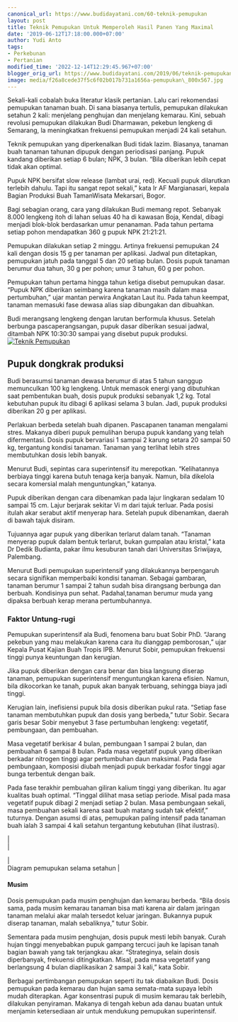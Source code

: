 ```yaml
---
canonical_url: https://www.budidayatani.com/60-teknik-pemupukan
layout: post
title: Teknik Pemupukan Untuk Memperoleh Hasil Panen Yang Maximal
date: '2019-06-12T17:18:00.000+07:00'
author: Yudi Anto
tags:
- Perkebunan
- Pertanian
modified_time: '2022-12-14T12:29:45.967+07:00'
blogger_orig_url: https://www.budidayatani.com/2019/06/teknik-pemupukan-untuk-memperoleh-hasil.html
image: media/f26a8cede37f5c6f02b017b731a1656a-pemupukan\_800x567.jpg
---
```

Sekali-kali cobalah buka literatur klasik pertanian. Lalu cari rekomendasi pemupukan tanaman buah. Di sana biasanya tertulis, pemupukan dilakukan setahun 2 kali: menjelang penghujan dan menjelang kemarau. Kini, sebuah revolusi pemupukan dilakukan Budi Dharmawan, pekebun lengkeng di Semarang, la meningkatkan frekuensi pemupukan menjadi 24 kali setahun.  
  
Teknik pemupukan yang diperkenalkan Budi tidak lazim. Biasanya, tanaman buah tanaman tahunan dipupuk dengan periodisasi panjang. Pupuk kandang diberikan setiap 6 bulan; NPK, 3 bulan. “Bila diberikan lebih cepat tidak akan optimal.  
  
Pupuk NPK bersifat slow release (lambat urai, red). Kecuali pupuk dilarutkan terlebih dahulu. Tapi itu sangat repot sekali,” kata Ir AF Margianasari, kepala Bagian Produksi Buah TamanWisata Mekarsari, Bogor.  
  
Bagi sebagian orang, cara yang dilakukan Budi memang repot. Sebanyak 8.000 lengkeng itoh di lahan seluas 40 ha di kawasan Boja, Kendal, dibagi menjadi blok-blok berdasarkan umur penanaman. Pada tahun pertama setiap pohon mendapatkan 360 g pupuk NPK 21:21:21.  
  
Pemupukan dilakukan setiap 2 minggu. Artinya frekuensi pemupukan 24 kali dengan dosis 15 g per tanaman per aplikasi. Jadwal pun ditetapkan, pemupukan jatuh pada tanggal 5 dan 20 setiap bulan. Dosis pupuk tanaman berumur dua tahun, 30 g per pohon; umur 3 tahun, 60 g per pohon.  
  
Pemupukan tahun pertama hingga tahun ketiga disebut pemupukan dasar. “Pupuk NPK diberikan seimbang karena tanaman masih dalam masa pertumbuhan,” ujar mantan perwira Angkatan Laut itu. Pada tahun keempat, tanaman memasuki fase dewasa alias siap dibungakan dan dibuahkan.  
  
Budi merangsang lengkeng dengan larutan berformula khusus. Setelah berbunga pascaperangsangan, pupuk dasar diberikan sesuai jadwal, ditambah NPK 10:30:30 sampai yang disebut pupuk produksi.  
[![Teknik Pemupukan](https://i2.wp.com/1.bp.blogspot.com/-lQrJ4enz70w/XQCt2_WDazI/AAAAAAAAB5A/Gtl3KfLBiegGrGtbEgwFACZqEDHKgmrQACLcBGAs/s400/pemupukan_800x567.jpg?resize=400%2C282&ssl=1)](https://i2.wp.com/1.bp.blogspot.com/-lQrJ4enz70w/XQCt2_WDazI/AAAAAAAAB5A/Gtl3KfLBiegGrGtbEgwFACZqEDHKgmrQACLcBGAs/s1600/pemupukan_800x567.jpg?ssl=1)  
## Pupuk dongkrak produksi

  
Budi berasumsi tanaman dewasa berumur di atas 5 tahun sanggup memunculkan 100 kg lengkeng. Untuk memasok energi yang dibutuhkan saat pembentukan buah, dosis pupuk produksi sebanyak 1,2 kg. Total kebutuhan pupuk itu dibagi 6 aplikasi selama 3 bulan. Jadi, pupuk produksi diberikan 20 g per aplikasi.  
  
Perlakuan berbeda setelah buah dipanen. Pascapanen tanaman mengalami stres. Makanya diberi pupuk pemulihan berupa pupuk kandang yang telah difermentasi. Dosis pupuk bervariasi 1 sampai 2 karung setara 20 sampai 50 kg, tergantung kondisi tanaman. Tanaman yang terlihat lebih stres membutuhkan dosis lebih banyak.  
  
Menurut Budi, sepintas cara superintensif itu merepotkan. “Kelihatannya berbiaya tinggi karena butuh tenaga kerja banyak. Namun, bila dikelola secara komersial malah menguntungkan,” katanya.  
  
Pupuk diberikan dengan cara dibenamkan pada lajur lingkaran sedalam 10 sampai 15 cm. Lajur berjarak sekitar Vi m dari tajuk terluar. Pada posisi itulah akar serabut aktif menyerap hara. Setelah pupuk dibenamkan, daerah di bawah tajuk disiram.  
  
Tujuannya agar pupuk yang diberikan terlarut dalam tanah. “Tanaman menyerap pupuk dalam bentuk terlarut, bukan gumpalan atau kristal,” kata Dr Dedik Budianta, pakar ilmu kesuburan tanah dari Universitas Sriwijaya, Palembang.  
  
Menurut Budi pemupukan superintensif yang dilakukannya berpengaruh secara signifikan memperbaiki kondisi tanaman. Sebagai gambaran, tanaman berumur 1 sampai 2 tahun sudah bisa dirangsang berbunga dan berbuah. Kondisinya pun sehat. Padahal,tanaman berumur muda yang dipaksa berbuah kerap merana pertumbuhannya.  
### Faktor Untung-rugi

  
Pemupukan superintensif ala Budi, fenomena baru buat Sobir PhD. “Jarang pekebun yang mau melakukan karena cara itu dianggap pemborosan,” ujar Kepala Pusat Kajian Buah Tropis IPB. Menurut Sobir, pemupukan frekuensi tinggi punya keuntungan dan kerugian.  
  
Jika pupuk diberikan dengan cara benar dan bisa langsung diserap tanaman, pemupukan superintensif menguntungkan karena efisien. Namun, bila dikocorkan ke tanah, pupuk akan banyak terbuang, sehingga biaya jadi tinggi.  
  
Kerugian lain, inefisiensi pupuk bila dosis diberikan pukul rata. “Setiap fase tanaman membutuhkan pupuk dan dosis yang berbeda,” tutur Sobir. Secara garis besar Sobir menyebut 3 fase pertumbuhan lengkeng: vegetatif, pembungaan, dan pembuahan.  
  
Masa vegetatif berkisar 4 bulan, pembungaan 1 sampai 2 bulan, dan pembuahan 6 sampai 8 bulan. Pada masa vegetatif pupuk yang diberikan berkadar nitrogen tinggi agar pertumbuhan daun maksimal. Pada fase pembungaan, komposisi diubah menjadi pupuk berkadar fosfor tinggi agar bunga terbentuk dengan baik.  
  
Pada fase terakhir pembuahan giliran kalium tinggi yang diberikan. Itu agar kualitas buah optimal. “Tinggal dilihat masa setiap periode. Misal pada masa vegetatif pupuk dibagi 2 menjadi setiap 2 bulan. Masa pembungaan sekali, masa pembuahan sekali karena saat buah matang sudah tak efektif,” tuturnya. Dengan asumsi di atas, pemupukan paling intensif pada tanaman buah ialah 3 sampai 4 kali setahun tergantung kebutuhan (lihat ilustrasi).  


  
  
|  
  |  

  
|  
 Diagram pemupukan selama setahun |  

  
  

  
#### Musim

  
Dosis pemupukan pada musim penghujan dan kemarau berbeda. “Bila dosis sama, pada musim kemarau tanaman bisa mati karena air dalam jaringan tanaman melalui akar malah tersedot keluar jaringan. Bukannya pupuk diserap tanaman, malah sebaliknya,” tutur Sobir.  
  
Sementara pada musim penghujan, dosis pupuk mesti lebih banyak. Curah hujan tinggi menyebabkan pupuk gampang tercuci jauh ke lapisan tanah bagian bawah yang tak terjangkau akar. “Strateginya, selain dosis diperbanyak, frekuensi ditingkatkan. Misal, pada masa vegetatif yang berlangsung 4 bulan diaplikasikan 2 sampai 3 kali,” kata Sobir.  
  
Berbagai pertimbangan pemupukan seperti itu tak diabaikan Budi. Dosis pemupukan pada kemarau dan hujan sama semata-mata supaya lebih mudah diterapkan. Agar konsentrasi pupuk di musim kemarau tak berlebih, dilakukan penyiraman. Makanya di tengah kebun ada danau buatan untuk menjamin ketersediaan air untuk mendukung pemupukan superintensif.